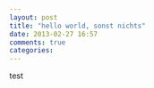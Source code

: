 ```yaml
---
layout: post
title: "hello world, sonst nichts"
date: 2013-02-27 16:57
comments: true
categories:
---
```

test